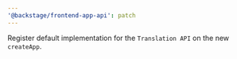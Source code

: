 ```yaml
---
'@backstage/frontend-app-api': patch
---
```


Register default implementation for the `Translation API` on the new `createApp`.
